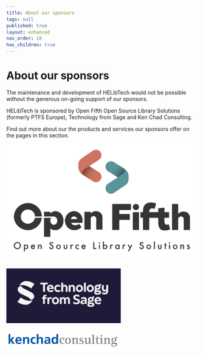 ```yaml
---
title: About our sponsors
tags: null
published: true
layout: enhanced
nav_order: 18
has_children: true
---
```

# About our sponsors

The maintenance and development of HELibTech would not be possible without the generous on-going support of our sponsors.

HELibTech is sponsored by Open Fifth Open Source Library Solutions (formerly PTFS Europe), Technology from Sage and Ken Chad Consulting.

Find out more about our the products and services our sponsors offer on the pages in this section.

![](/assets/images/open-fifth-branding-final-b-w-cropped-1-.png)

![](/assets/images/tehcnology-from-sage.jpg)

![](/assets/images/ken-chad-consulting-logo-300x57.png)

